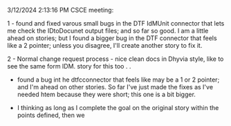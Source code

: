 
3/12/2024 2:13:16 PM
CSCE meeting:

1 - found and fixed varous small bugs in the DTF IdMUnit connector that lets me check the IDtoDocunet output files; and so far so good. I am a little ahead on stories; but I found a bigger bug in the DTF connector that feels like a 2 pointer; unless you disagree, I'll create another story to fix it.

2 - Normal change request process - nice clean docs in Dhyvia style, like to see the same form IDM.
  story for this too . .



   - found a bug int he dtfcconnector that feels like may be a 1 or 2 pointer; and I'm ahead on other stories. So far I've just made the fixes as I've needed htem because they were short; this one is a bit bigger.

   - I thinking as long as I complete the goal on the original story within the points defined, then we




